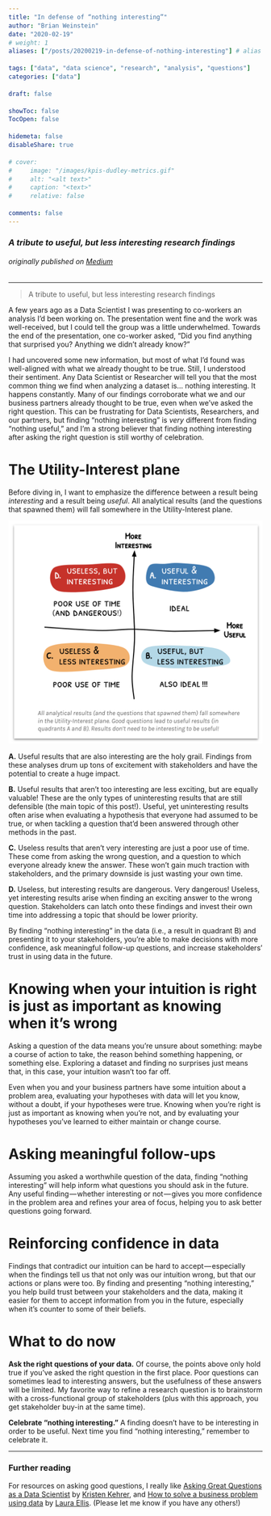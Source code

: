```yaml
---
title: "In defense of “nothing interesting”"
author: "Brian Weinstein"
date: "2020-02-19"
# weight: 1
aliases: ["/posts/20200219-in-defense-of-nothing-interesting"] # alias url / permalink

tags: ["data", "data science", "research", "analysis", "questions"]
categories: ["data"]

draft: false

showToc: false
TocOpen: false

hidemeta: false
disableShare: true

# cover:
#     image: "/images/kpis-dudley-metrics.gif"
#     alt: "<alt text>"
#     caption: "<text>"
#     relative: false

comments: false
---
```




### _A tribute to useful, but less interesting research findings_

###### _originally published on_ [_Medium_](https://towardsdatascience.com/in-defense-of-nothing-interesting-577b47b198da?source=friends_link&sk=1ce03345fd14ca451d3988057025bade)




---

> A tribute to useful, but less interesting research findings

A few years ago as a Data Scientist I was presenting to co-workers an analysis I’d been working on. The presentation went fine and the work was well-received, but I could tell the group was a little underwhelmed. Towards the end of the presentation, one co-worker asked, “Did you find anything that surprised you? Anything we didn’t already know?”

I had uncovered some new information, but most of what I’d found was well-aligned with what we already thought to be true. Still, I understood their sentiment. Any Data Scientist or Researcher will tell you that the most common thing we find when analyzing a dataset is… nothing interesting. It happens constantly. Many of our findings corroborate what we and our business partners already thought to be true, even when we’ve asked the right question. This can be frustrating for Data Scientists, Researchers, and our partners, but finding “nothing interesting” is *very* different from finding “nothing useful,” and I’m a strong believer that finding nothing interesting after asking the right question is still worthy of celebration.

# The Utility-Interest plane

Before diving in, I want to emphasize the difference between a result being _interesting_ and a result being _useful_. All analytical results (and the questions that spawned them) will fall somewhere in the Utility-Interest plane.

![](/images/nothing-interesting-plane.png)

**A.** Useful results that are also interesting are the holy grail. Findings from these analyses drum up tons of excitement with stakeholders and have the potential to create a huge impact.

**B.** Useful results that aren’t too interesting are less exciting, but are equally valuable! These are the only types of uninteresting results that are still defensible (the main topic of this post!). Useful, yet uninteresting results often arise when evaluating a hypothesis that everyone had assumed to be true, or when tackling a question that’d been answered through other methods in the past.

**C.** Useless results that aren’t very interesting are just a poor use of time. These come from asking the wrong question, and a question to which everyone already knew the answer. These won’t gain much traction with stakeholders, and the primary downside is just wasting your own time.

**D.** Useless, but interesting results are dangerous. Very dangerous! Useless, yet interesting results arise when finding an exciting answer to the wrong question. Stakeholders can latch onto these findings and invest their own time into addressing a topic that should be lower priority.

By finding “nothing interesting” in the data (i.e., a result in quadrant B) and presenting it to your stakeholders, you’re able to make decisions with more confidence, ask meaningful follow-up questions, and increase stakeholders’ trust in using data in the future.

# Knowing when your intuition is right is just as important as knowing when it’s wrong

Asking a question of the data means you’re unsure about something: maybe a course of action to take, the reason behind something happening, or something else. Exploring a dataset and finding no surprises just means that, in this case, your intuition wasn’t too far off.

Even when you and your business partners have some intuition about a problem area, evaluating your hypotheses with data will let you know, without a doubt, if your hypotheses were true. Knowing when you’re right is just as important as knowing when you’re not, and by evaluating your hypotheses you’ve learned to either maintain or change course.

# Asking meaningful follow-ups

Assuming you asked a worthwhile question of the data, finding “nothing interesting” will help inform what questions you should ask in the future. Any useful finding — whether interesting or not — gives you more confidence in the problem area and refines your area of focus, helping you to ask better questions going forward.

# Reinforcing confidence in data

Findings that contradict our intuition can be hard to accept — especially when the findings tell us that not only was our intuition wrong, but that our actions or plans were too. By finding and presenting “nothing interesting,” you help build trust between your stakeholders and the data, making it easier for them to accept information from you in the future, especially when it’s counter to some of their beliefs.

# What to do now

**Ask the right questions of your data.** Of course, the points above only hold true if you’ve asked the right question in the first place. Poor questions can sometimes lead to interesting answers, but the usefulness of these answers will be limited. My favorite way to refine a research question is to brainstorm with a cross-functional group of stakeholders (plus with this approach, you get stakeholder buy-in at the same time).

**Celebrate “nothing interesting.”** A finding doesn’t have to be interesting in order to be useful. Next time you find “nothing interesting,” remember to celebrate it.

---

### Further reading

For resources on asking good questions, I really like [Asking Great Questions as a Data Scientist](https://datamovesme.com/2019/03/02/asking-great-questions-as-a-data-scientist/) by [Kristen Kehrer](https://medium.com/u/8be51bb10c2f), and [How to solve a business problem using data](https://www.littlemissdata.com/blog/businessproblem) by [Laura Ellis](https://twitter.com/LittleMissData/). (Please let me know if you have any others!)
